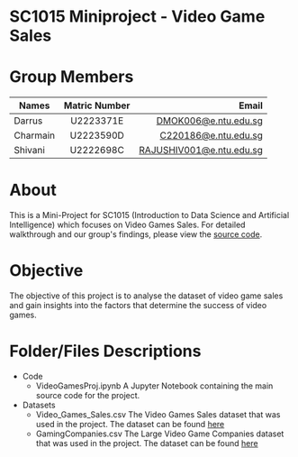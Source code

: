 # SC1015 Miniproject - Video Game Sales
# Group Members
| Names         | Matric Number | Email                    |
| ------------- |:-------------:| ------------------------:|
| Darrus        | U2223371E     | DMOK006@e.ntu.edu.sg     |
| Charmain      | U2223590D     | C220186@e.ntu.edu.sg     |
| Shivani       | U2222698C     | RAJUSHIV001@e.ntu.edu.sg |


# About
This is a Mini-Project for SC1015 (Introduction to Data Science and Artificial Intelligence) which focuses on Video Games Sales. For detailed walkthrough and our group's findings, please view the [source code](/Code/VideoGamesProj.ipynb).


# Objective
The objective of this project is to analyse the dataset of video game sales and gain insights into the factors that determine the success of video games.

# Folder/Files Descriptions
+ Code
	+ VideoGamesProj.ipynb
		    A Jupyter Notebook containing the main source code for the project.
+ Datasets
	+ Video_Games_Sales.csv
		The Video Games Sales dataset that was used in the project. The dataset can be found [here](https://www.kaggle.com/datasets/rush4ratio/video-game-sales-with-ratings)
	+ GamingCompanies.csv
		The Large Video Game Companies dataset that was used in the project. The dataset can be found [here](https://www.kaggle.com/datasets/kkhandekar/large-video-game-companies)
